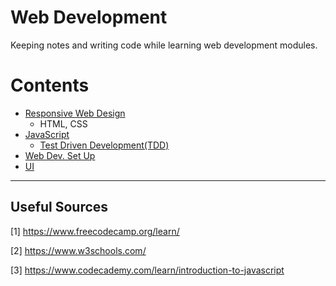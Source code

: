 # Web Development

Keeping notes and writing code while learning web development modules.

Contents
=======================

* [Responsive Web Design](https://github.com/dimi-fn/Various-Data-Science-Scripts/tree/main/Web%20Development/Responsive%20Web%20Design)
    * HTML, CSS
* [JavaScript](https://github.com/dimi-fn/Various-Data-Science-Scripts/tree/main/Web%20Development/JavaScript)
    * [Test Driven Development(TDD)](https://github.com/dimi-fn/Various-Data-Science-Scripts/tree/main/Web%20Development/TDD)
* [Web Dev. Set Up](https://github.com/dimi-fn/Various-Data-Science-Scripts/tree/main/Web%20Development/Web%20Dev.%20Set%20Up)
* [UI](https://github.com/dimi-fn/Various-Data-Science-Scripts/tree/main/Web%20Development/UI)

----

## Useful Sources

[1] https://www.freecodecamp.org/learn/

[2] https://www.w3schools.com/

[3] https://www.codecademy.com/learn/introduction-to-javascript
